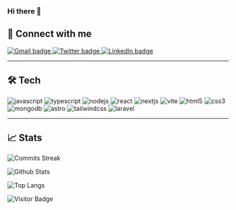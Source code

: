 ### Hi there 👋

## 🔗 Connect with me

<p>
  <a href="mailto:jonathan.cruz89@gmail.com" title="jonathan.cruz89@gmail.com">
    <img alt="Gmail badge" src="https://img.shields.io/badge/Email-c14438?logo=gmail&logoColor=white&link=mailto%3Ajonathan.cruz89%40gmail.com">
  </a>
  <a href="https://twitter.com/jonacruzt89" title="@jonacruzt89 on Twitter">
    <img alt="Twitter badge" src="https://img.shields.io/badge/%40jonacruzt89-1DA1F2?logo=x&logoColor=white&link=https%3A%2F%2Ftwitter.com%2Fjonacruzt89">
  </a>
  <a href="https://www.linkedin.com/in/jonacruz89" title="@jonacruz89 on LinkedIn">
    <img alt="LinkedIn badge" src="https://img.shields.io/badge/%40jonacruz89-0A66C2?logo=linkedin&logoColor=white&link=https%3A%2F%2Fwww.linkedin.com%2Fin%2Fjonacruz89">
  </a>
</p>

---

## 🛠️ Tech

<p align="left">
  <img src="https://img.shields.io/badge/JavaScript-F7DF1E?logo=javascript&logoColor=black" alt="javascript">
  <img src="https://img.shields.io/badge/TypeScript-3178C6?logo=typescript&logoColor=white" alt="typescript">
  <img src="https://img.shields.io/badge/Node.js-43853D?logo=node.js&logoColor=white" alt="nodejs">
  <img src="https://img.shields.io/badge/React-007096?logo=react&logoColor=white" alt="react">
  <img src="https://img.shields.io/badge/Next.js-1e1e1e?logo=next.js&logoColor=white" alt="nextjs">
  <img src="https://img.shields.io/badge/Vite-646CFF?logo=vite&logoColor=white" alt="vite">
  <img src="https://img.shields.io/badge/HTML5-E34F26?logo=css3&logoColor=white" alt="html5">
  <img src="https://img.shields.io/badge/CSS3-1572B6?logo=css3&logoColor=white" alt="css3">
  <img src="https://img.shields.io/badge/MongoDB-47A248?logo=mongodb&logoColor=white" alt="mongodb">
  <img src="https://img.shields.io/badge/Astro-1e1e1e?logo=astro" alt="astro">
  <img src="https://img.shields.io/badge/TailwindCSS-1e1e1e?logo=tailwindcss" alt="tailwindcss">
  <img src="https://img.shields.io/badge/Laravel-FF2D20?logo=laravel&logoColor=white" alt="laravel">

</p>

---

## 📈 Stats

![Commits Streak](https://github-readme-streak-stats.herokuapp.com/?user=jonacruz89&theme=jolly)

![Github Stats](https://github-readme-stats-three-red-66.vercel.app/api?username=jonacruz89&theme=rose_pine&count_private=true&show_icons=true&border_radius=8&locale=en&include_all_commits=true&custom_title=GitHub%20Stats&disable_animations=true)

![Top Langs](https://github-readme-stats-three-red-66.vercel.app/api/top-langs/?username=jonacruz89&theme=rose_pine&hide=TeX,Procfile,Nix&layout=compact&border_radius=8&locale=en&langs_count=8)

![Visitor Badge](https://komarev.com/ghpvc/?username=jonacruz89&label=Profile%20views&color=blue)

<!--
**jonacruz89/jonacruz89** is a ✨ _special_ ✨ repository because its `README.md` (this file) appears on your GitHub profile.

Here are some ideas to get you started:

- 🔭 I’m currently working on ...
- 🌱 I’m currently learning ...
- 👯 I’m looking to collaborate on ...
- 🤔 I’m looking for help with ...
- 💬 Ask me about ...
- 📫 How to reach me: ...
- 😄 Pronouns: ...
- ⚡ Fun fact: ...
-->
